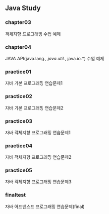 ## Java Study

### chapter03

객체지향 프로그래밍 수업 예제

### chapter04

JAVA API(java.lang.*, java.util.*, java.io.*) 수업 예제

### practice01

자바 기본 프로그래밍 연습문제1

### practice02

자바 기본 프로그래밍 연습문제2

### practice03

자바 객체지향 프로그래밍 연습문제1

### practice04

자바 객체지향 프로그래밍 연습문제2

### practice05

자바 객체지향 프로그래밍 연습문제3

### finaltest

자바 어드밴스드 프로그래밍 연습문제(final)